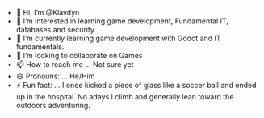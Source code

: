 - 👋 Hi, I’m @Klavdyn
- 👀 I’m interested in learning game development, Fundamental IT, databases and security.
- 🌱 I’m currently learning game development with Godot and IT fundamentals.
- 💞️ I’m looking to collaborate on Games
- 📫 How to reach me ... Not sure yet
- 😄 Pronouns: ... He/Him
- ⚡ Fun fact: ... I once kicked a piece of glass like a soccer ball and ended up in the hospital. No adays I climb and generally lean toward the outdoors adventuring.

<!---
Klavdyn/Klavdyn is a ✨ special ✨ repository because its `README.md` (this file) appears on your GitHub profile.
You can click the Preview link to take a look at your changes.
--->

